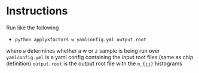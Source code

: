 # Instructions

Run like the following

- `python applykfactors w yamlconfig.yml output.root`

where `w` determines whether a w or z sample is being run over
`yamlconfig.yml` is a yaml config containing the input root files (same as chip definition)
`output.root` is the output root file with the `m_{jj}` histograms